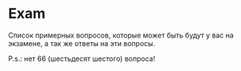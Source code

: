 # Exam

Список примерных вопросов, которые может быть будут у вас на экзамене, а так же ответы на эти вопросы.

P.s.: нет 66 (шестьдесят шестого) вопроса!

